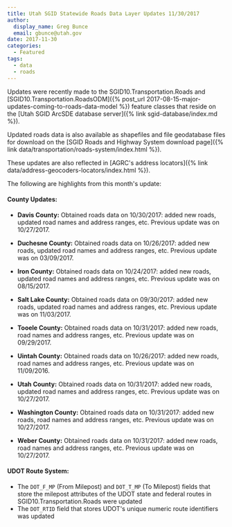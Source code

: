 ```yaml
---
title: Utah SGID Statewide Roads Data Layer Updates 11/30/2017
author:
  display_name: Greg Bunce
  email: gbunce@utah.gov
date: 2017-11-30
categories:
  - Featured
tags:
  - data
  - roads
---
```


Updates were recently made to the SGID10.Transportation.Roads and [SGID10.Transportation.RoadsODM]({% post_url 2017-08-15-major-updates-coming-to-roads-data-model %}) feature classes that reside on the [Utah SGID ArcSDE database server]({% link sgid-database/index.md %}).

Updated roads data is also available as shapefiles and file geodatabase files for download on the [SGID Roads and Highway System download page]({% link data/transportation/roads-system/index.html %}).

These updates are also reflected in [AGRC's address locators]({% link data/address-geocoders-locators/index.html %}).


The following are highlights from this month's update:

#### County Updates:

- **Davis County:** Obtained roads data on 10/30/2017: added new roads, updated road names and address ranges, etc. Previous update was on 10/27/2017.

- **Duchesne County:** Obtained roads data on 10/26/2017: added new roads, updated road names and address ranges, etc. Previous update was on 03/09/2017.

- **Iron County:** Obtained roads data on 10/24/2017: added new roads, updated road names and address ranges, etc. Previous update was on 08/15/2017.

- **Salt Lake County:** Obtained roads data on 09/30/2017: added new roads, updated road names and address ranges, etc. Previous update was on 11/03/2017.

- **Tooele County:** Obtained roads data on 10/31/2017: added new roads, road names and address ranges, etc. Previous update was on 09/29/2017.

- **Uintah County:** Obtained roads data on 10/26/2017: added new roads, road names and address ranges, etc. Previous update was on 11/09/2016.

- **Utah County:** Obtained roads data on 10/31/2017: added new roads, updated road names and address ranges, etc. Previous update was on 10/27/2017.

- **Washington County:** Obtained roads data on 10/31/2017: added new roads, road names and address ranges, etc. Previous update was on 10/27/2017.

- **Weber County:** Obtained roads data on 10/31/2017: added new roads, road names and address ranges, etc. Previous update was on 10/27/2017.

#### UDOT Route System:

- The `DOT_F_MP` (From Milepost) and `DOT_T_MP` (To Milepost) fields that store the milepost attributes of the UDOT state and federal routes in SGID10.Transportation.Roads were updated
- The `DOT_RTID` field that stores UDOT's unique numeric route identifiers was updated
